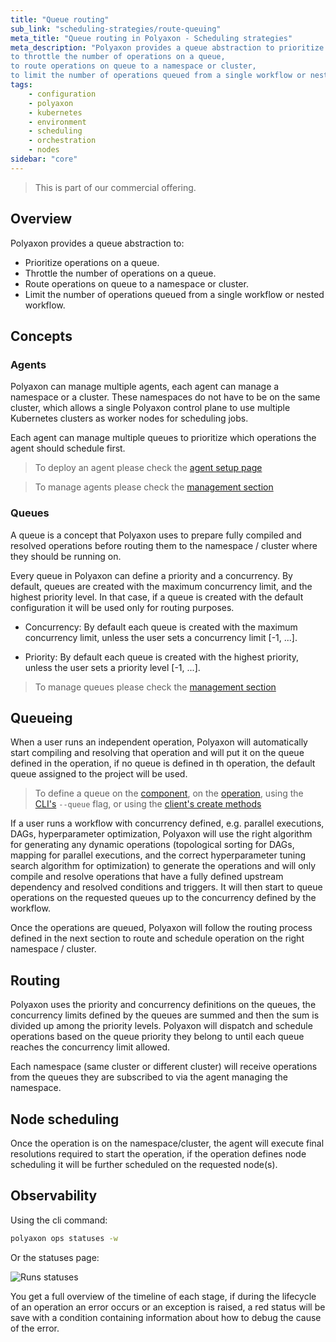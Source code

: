 ```yaml
---
title: "Queue routing"
sub_link: "scheduling-strategies/route-queuing"
meta_title: "Queue routing in Polyaxon - Scheduling strategies"
meta_description: "Polyaxon provides a queue abstraction to prioritize operations on a queue, 
to throttle the number of operations on a queue, 
to route operations on queue to a namespace or cluster,
to limit the number of operations queued from a single workflow or nested workflow."
tags:
    - configuration
    - polyaxon
    - kubernetes
    - environment
    - scheduling
    - orchestration
    - nodes
sidebar: "core"
---
```


<blockquote class="commercial">This is part of our commercial offering.</blockquote>

## Overview

Polyaxon provides a queue abstraction to:
  * Prioritize operations on a queue.
  * Throttle the number of operations on a queue.
  * Route operations on queue to a namespace or cluster.
  * Limit the number of operations queued from a single workflow or nested workflow.

## Concepts

### Agents

Polyaxon can manage multiple agents, each agent can manage a namespace or a cluster. These namespaces do not have to be on the same cluster, 
which allows a single Polyaxon control plane to use multiple Kubernetes clusters as worker nodes for scheduling jobs. 

Each agent can manage multiple queues to prioritize which operations the agent should schedule first.

> To deploy an agent please check the [agent setup page](/docs/setup/agent/)

> To manage agents please check the [management section](/docs/management/ui/agents/)

### Queues

A queue is a concept that Polyaxon uses to prepare fully compiled and resolved operations before routing them to the namespace / cluster where they should be running on.

Every queue in Polyaxon can define a priority and a concurrency. By default, queues are created with the maximum concurrency limit, and the highest priority level. 
In that case, if a queue is created with the default configuration it will be used only for routing purposes.

 * Concurrency: By default each queue is created with the maximum concurrency limit, unless the user sets a concurrency limit [-1, ...].

 * Priority: By default each queue is created with the highest priority, unless the user sets a priority level [-1, ...].
 
> To manage queues please check the [management section](/docs/management/ui/queues/)

## Queueing

When a user runs an independent operation, Polyaxon will automatically start compiling and resolving that operation and will put it on the queue defined in the operation, 
if no queue is defined in th operation, the default queue assigned to the project will be used.

> To define a queue on the [component](/docs/core/specification/component/#queue), 
  on the [operation](/docs/core/specification/operation/#queue),
  using the [CLI's](/docs/core/cli/run/) `--queue` flag, or using the [client's create methods](/docs/core/python-library/run-client/#create)

If a user runs a workflow with concurrency defined, e.g. parallel executions, DAGs, hyperparameter optimization, 
Polyaxon will use the right algorithm for generating any dynamic operations 
(topological sorting for DAGs, mapping for parallel executions, and the correct hyperparameter tuning search algorithm for optimization) 
to generate the operations and will only compile and resolve operations that have a fully defined upstream dependency and resolved conditions and triggers. 
It will then start to queue operations on the requested queues up to the concurrency defined by the workflow. 

Once the operations are queued, Polyaxon will follow the routing process defined in the next section to route and schedule operation on the right namespace / cluster.


## Routing

Polyaxon uses the priority and concurrency definitions on the queues, the concurrency limits defined by the queues are summed and then the sum is divided 
up among the priority levels.
Polyaxon will dispatch and schedule operations based on the queue priority they belong to until each queue reaches the concurrency limit allowed.

Each namespace (same cluster or different cluster) will receive operations from the queues they are subscribed to via the agent managing the namespace.

## Node scheduling

Once the operation is on the namespace/cluster, the agent will execute final resolutions required to start the operation, 
if the operation defines node scheduling it will be further scheduled on the requested node(s).

## Observability

Using the cli command:
 
```bash
polyaxon ops statuses -w
```

Or the statuses page:

![Runs statuses](../../../../content/images/dashboard/runs/statuses.png)

You get a full overview of the timeline of each stage, if during the lifecycle of an operation an error 
occurs or an exception is raised, 
a red status will be save with a condition containing information about how to debug the cause of the error. 
